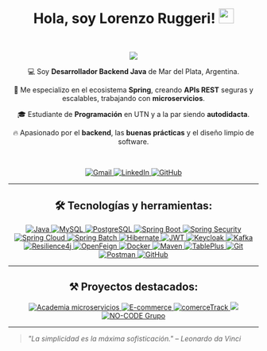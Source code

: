 <h1 align="center">
Hola, soy Lorenzo Ruggeri!
  <a href="https://github.com/lorenzoR22" target="_blank">
    <img src="https://media.giphy.com/media/hvRJCLFzcasrR4ia7z/giphy.gif" width="30">
  </a>
</h1>

<br/>
<p align="center">
  <a href="https://github.com/lorenzoR22">
    <img src="https://readme-typing-svg.herokuapp.com?lines=Desarrollador+Java;Estudiante+de+Programacion+en+UTN;Autodidacta&center=true&width=380&height=45">
  </a>
</p>

<div align="center">
<p>💻 Soy <strong>Desarrollador Backend Java</strong> de Mar del Plata, Argentina.</p>
<p>🌱 Me especializo en el ecosistema <strong>Spring</strong>, creando <strong>APIs REST</strong> seguras y escalables, trabajando con <strong>microservicios</strong>.</p>
<p>🎓 Estudiante de <strong>Programación</strong> en UTN y a la par siendo <strong>autodidacta</strong>.</p>
<p>🔥 Apasionado por el <strong>backend</strong>, las <strong>buenas prácticas</strong> y el diseño limpio de software.</p>
</div>

<br/>

<p align="center">
  <a href="mailto:lorenzor431@gmail.com">
    <img src="https://img.shields.io/badge/gmail-%23EA4335.svg?style=plastic&logo=gmail&logoColor=white" alt="Gmail"/>
  </a>
  <a href="https://www.linkedin.com/in/lorenzo22/">
    <img src="https://img.shields.io/badge/linkedin-%230A66C2.svg?style=plastic&logo=linkedin&logoColor=white" alt="LinkedIn"/>
  </a>
  <a href="https://github.com/lorenzoR22">
    <img src="https://img.shields.io/badge/github-%23181717.svg?style=plastic&logo=github&logoColor=white" alt="GitHub"/>
  </a>
</p>

---

<h2 align="center">
  🛠️ Tecnologías y herramientas:
</h2>

<p align="center">
  <a href="https://www.java.com">
    <img alt="Java" src="https://img.shields.io/badge/Java-%23b07219.svg?style=for-the-badge&logo=java&logoColor=white"/>
  </a>
  <a href="https://www.mysql.com">
    <img alt="MySQL" src="https://img.shields.io/badge/MySQL-00758F?style=for-the-badge&logo=mysql&logoColor=white"/>
  </a>
  <a href="https://www.postgresql.org/">
    <img alt="PostgreSQL" src="https://img.shields.io/badge/PostgreSQL-316192?style=for-the-badge&logo=postgresql&logoColor=white"/>
  </a>
  <a href="https://spring.io/">
    <img alt="Spring Boot" src="https://img.shields.io/badge/Spring_Boot-6DB33F?style=for-the-badge&logo=springboot&logoColor=white"/>
  </a>
  <a href="https://spring.io/projects/spring-security">
    <img alt="Spring Security" src="https://img.shields.io/badge/Spring_Security-6DB33F?style=for-the-badge&logo=springsecurity&logoColor=white"/>
  </a>
  <a href="https://spring.io/projects/spring-cloud">
    <img alt="Spring Cloud" src="https://img.shields.io/badge/Spring_Cloud-6DB33F?style=for-the-badge&logo=spring&logoColor=white"/>
  </a>
  <a href="https://spring.io/projects/spring-batch">
    <img alt="Spring Batch" src="https://img.shields.io/badge/Spring_Batch-6DB33F?style=for-the-badge&logo=spring&logoColor=white"/>
  </a>
  <a href="https://hibernate.org/">
    <img alt="Hibernate" src="https://img.shields.io/badge/Hibernate-59666C?style=for-the-badge&logo=hibernate&logoColor=white"/>
  </a>
  <a href="https://jwt.io/">
    <img alt="JWT" src="https://img.shields.io/badge/JWT-black?style=for-the-badge&logo=JSON%20web%20tokens"/>
  </a>
  <a href="https://www.keycloak.org/">
    <img alt="Keycloak" src="https://img.shields.io/badge/Keycloak-0072C6?style=for-the-badge"/>
  </a>
  <a href="https://kafka.apache.org/">
    <img alt="Kafka" src="https://img.shields.io/badge/Kafka-231F20?style=for-the-badge&logo=apachekafka&logoColor=white"/>
  </a>
  <a href="https://resilience4j.readme.io/">
    <img alt="Resilience4j" src="https://img.shields.io/badge/Resilience4j-23B0BE?style=for-the-badge"/>
  </a>
  <a href="https://docs.spring.io/spring-cloud-openfeign/">
    <img alt="OpenFeign" src="https://img.shields.io/badge/OpenFeign-46A2F1?style=for-the-badge"/>
  </a>
  <a href="https://www.docker.com/">
    <img alt="Docker" src="https://img.shields.io/badge/Docker-2496ED?style=for-the-badge&logo=docker&logoColor=white"/>
  </a>
  <a href="https://maven.apache.org/">
    <img alt="Maven" src="https://img.shields.io/badge/Maven-C71A36?style=for-the-badge&logo=apachemaven&logoColor=white"/>
  </a>
  <a href="https://tableplus.com/">
    <img alt="TablePlus" src="https://img.shields.io/badge/TablePlus-F48015?style=for-the-badge&logo=tableplus&logoColor=white"/>
  </a>
  <a href="https://git-scm.com/">
    <img alt="Git" src="https://img.shields.io/badge/Git-%23F05033.svg?style=for-the-badge&logo=git&logoColor=white"/>
  </a>
  <a href="https://www.postman.com/">
    <img alt="Postman" src="https://img.shields.io/badge/Postman-FF6C37?style=for-the-badge&logo=postman&logoColor=white"/>
  </a>
  <a href="https://github.com/">
    <img alt="GitHub" src="https://img.shields.io/badge/GitHub-181717?style=for-the-badge&logo=github&logoColor=white"/>
  </a>
</p>

---

<h2 align="center">
  ⚒️ Proyectos destacados:
</h2>

<div align="center">
  <p>
    <a href="https://github.com/lorenzoR22/Academia-microservicios.git">
      <img src="https://github-readme-stats.vercel.app/api/pin/?username=lorenzoR22&repo=Academia-microservicios&title_color=ffffff&text_color=dddddd&bg_color=0d1117&icon_color=6DB33F" alt="Academia microservicios" />
    </a>
    <a href="https://github.com/lorenzoR22/E-commerce.git">
      <img src="https://github-readme-stats.vercel.app/api/pin/?username=lorenzoR22&repo=E-commerce&title_color=ffffff&text_color=dddddd&bg_color=0d1117&icon_color=6DB33F" alt="E-commerce" />
    </a>
    <a href="https://github.com/lorenzoR22/comerceTrack.git">
      <img src="https://github-readme-stats.vercel.app/api/pin/?username=lorenzoR22&repo=comerceTrack&title_color=ffffff&text_color=dddddd&bg_color=0d1117&icon_color=6DB33F" alt="comerceTrack" />
    </a>
    <a href="https://github.com/lorenzoR22/auth-api.git">
      <img src="https://github-readme-stats.vercel.app/api/pin/?username=lorenzoR22&repo=auth-api&title_color=ffffff&text_color=dddddd&bg_color=0d1117&icon_color=6DB33F" />
    </a>
    <a href="https://github.com/nericarrera/NO-CODE---Grupo.git">
      <img src="https://github-readme-stats.vercel.app/api/pin/?username=nericarrera&repo=NO-CODE---Grupo&title_color=ffffff&text_color=dddddd&bg_color=0d1117&icon_color=6DB33F" alt="NO-CODE Grupo" />
    </a>
  </p>
</div>


---

> *"La simplicidad es la máxima sofisticación." – Leonardo da Vinci*

